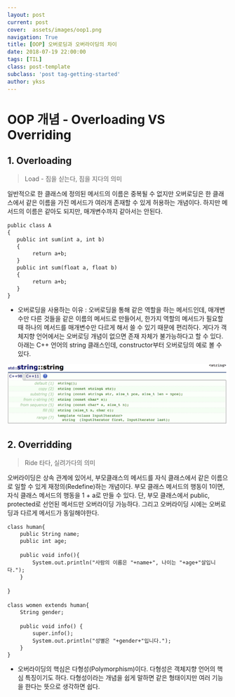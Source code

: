 ```yaml
---
layout: post
current: post
cover:  assets/images/oop1.png
navigation: True
title: [OOP] 오버로딩과 오버라이딩의 차이
date: 2018-07-19 22:00:00
tags: [TIL]
class: post-template
subclass: 'post tag-getting-started'
author: ykss
---
```

   
# OOP 개념 - Overloading VS Overriding

## 1. Overloading
> Load - 짐을 싣는다, 짐을 지다의 의미

일반적으로 한 클래스에 정의된 메서드의 이름은 중복될 수 없지만
오버로딩은 한 클래스에서 같은 이름을 가진 메서드가 여러개 존재할 수 있게 허용하는 개념이다. 하지만 메서드의 이름은 같아도 되지만, 매개변수까지 같아서는 안된다. 

```
public class A
{
   public int sum(int a, int b)
   {
        return a+b;
   }
   public int sum(float a, float b)
   {
        return a+b;
   }
}
```

* 오버로딩을 사용하는 이유 : 오버로딩을 통해 같은 역할을 하는 메서드인데, 매개변수만 다른 것들을 같은 이름의 메서드로 만들어서, 한가지 역할의 메서드가 필요할 때 하나의 메서드를 매개변수만 다르게 해서 쓸 수 있기 때문에 편리하다. 게다가 객체지향 언어에서는 오버로딩 개념이 없으면 존재 자체가 불가능하다고 할 수 있다. 아래는 C++ 언어의 string 클래스인데, constructor부터 오버로딩의 예로 볼 수 있다.

![string](/assets/images/oop1-1.png)

## 2. Overridding
> Ride 타다, 실려가다의 의미

오버라이딩은 상속 관계에 있어서, 부모클래스의 메서드를 자식 클래스에서
같은 이름으로 일할 수 있게 재정의(Redefine)하는 개념이다. 부모 클래스 메서드의 행동이 1이면, 자식 클래스 메서드의 행동을 1 + a로 만들 수 있다. 단, 부모 클래스에서 public, protected로 선언된 메서드만 오버라이딩 가능하다. 그리고 오버라이딩 시에는 오버로딩과 다르게 메서드가 동일해야한다. 

```
class human{ 
    public String name;
    public int age;
    
    public void info(){
        System.out.println("사람의 이름은 "+name+", 나이는 "+age+"살입니다.");
    }
    
}
 
class women extends human{ 
    String gender;

    public void info() {
        super.info();
        System.out.println("성별은 "+gender+"입니다.");
    }
}
```

* 오버라이딩의 핵심은 다형성(Polymorphism)이다. 다형성은 객체지향 언어의 핵심 특징이기도 하다. 다형성이라는 개념을 쉽게 말하면 같은 형태이지만 여러 기능을 한다는 뜻으로 생각하면 쉽다. 

